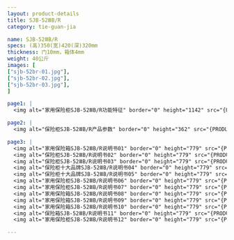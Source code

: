 ```yaml
---
layout: product-details
title: SJB-52ⅢB/R
category: tie-guan-jia

name: SJB-52ⅢB/R
specs: (高)350(宽)420(深)320mm
thickness: 门10mm，箱体4mm
weight: 40公斤
images: [
["sjb-52br-01.jpg"],
["sjb-52br-02.jpg"],
["sjb-52br-03.jpg"],
]

page1: |
  <img alt="家用保险柜SJB-52ⅢB/R功能特征" border="0" height="1142" src="{PRODUCT_IMAGES}sjb-gn.jpg" width="538" />

page2: |
  <img alt="保险柜SJB-52ⅢB/R产品参数" border="0" height="362" src="{PRODUCT_IMAGES}sjb-cpcs.jpg" width="538" />

page3: |
  <img alt="家用保险箱SJB-52ⅢB/R说明书01" border="0" height="779" src="{PRODUCT_IMAGES}sjb-sm01.jpg" width="528" /><br />
  <img alt="保险柜SJB-52ⅢB/R说明书02" border="0" height="779" src="{PRODUCT_IMAGES}sjb-sm02.jpg" width="528" /><br />
  <img alt="保险柜SJB-52ⅢB/R说明书03" border="0" height="779" src="{PRODUCT_IMAGES}sjb-sm03.jpg" width="528" /><br />
  <img alt="保险柜十大品牌SJB-52ⅢB/R说明书04" border="0" height="779" src="{PRODUCT_IMAGES}sjb-sm04.jpg" width="528" /><br />
  <img alt="保险柜十大品牌SJB-52ⅢB/R说明书05" border="0" height="779" src="{PRODUCT_IMAGES}sjb-sm05.jpg" width="528" /><br />
  <img alt="家用保险柜SJB-52ⅢB/R说明书06" border="0" height="779" src="{PRODUCT_IMAGES}sjb-sm06.jpg" width="528" /><br />
  <img alt="家用保险柜SJB-52ⅢB/R说明书07" border="0" height="779" src="{PRODUCT_IMAGES}sjb-sm07.jpg" width="528" /><br />
  <img alt="家用保险箱SJB-52ⅢB/R说明书08" border="0" height="779" src="{PRODUCT_IMAGES}sjb-sm08.jpg" width="528" /><br />
  <img alt="家用保险箱SJB-52ⅢB/R说明书09" border="0" height="779" src="{PRODUCT_IMAGES}sjb-sm09.jpg" width="528" /><br />
  <img alt="家用保险箱SJB-52ⅢB/R说明书10" border="0" height="779" src="{PRODUCT_IMAGES}sjb-sm10.jpg" width="528" /><br />
  <img alt="保险箱SJB-52ⅢB/R说明书11" border="0" height="779" src="{PRODUCT_IMAGES}sjb-sm11.jpg" width="528" /><br />
  <img alt="家用保险柜SJB-52ⅢB/R说明书12" border="0" height="779" src="{PRODUCT_IMAGES}sjb-sm12.jpg" width="528" />

---
```

